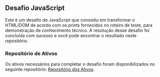 ## Desafio JavaScript

Este é um desafio de JavaScript que consistiu em transformar o HTML/DOM de acordo com os prints fornecidos no roteiro de teste, para demonstração de conhecimento técnico. A resolução desse desafio foi concluída com sucesso e você pode encontrar o resultado neste repositório.

### Repositório de Ativos

Os ativos necessários para completar o desafio foram disponibilizados no seguinte repositório: [Repositório dos Ativos](link_do_repositorio_de_assets).

